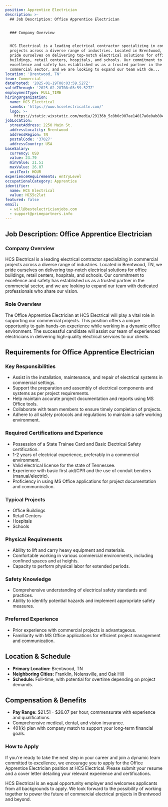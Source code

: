 ```yaml
---
position: Apprentice Electrician
description: >-
  ## Job Description: Office Apprentice Electrician


  ### Company Overview


  HCS Electrical is a leading electrical contractor specializing in commercial
  projects across a diverse range of industries. Located in Brentwood, TN, we
  pride ourselves on delivering top-notch electrical solutions for office
  buildings, retail centers, hospitals, and schools. Our commitment to
  excellence and safety has established us as a trusted partner in the
  commercial sector, and we are looking to expand our team with de...
location: 'Brentwood, TN'
team: Commercial
datePosted: '2025-01-19T08:03:59.527Z'
validThrough: '2025-02-28T08:03:59.527Z'
employmentType: FULL_TIME
hiringOrganization:
  name: HCS Electrical
  sameAs: 'https://www.hcselectricaltn.com/'
  logo: >-
    https://static.wixstatic.com/media/29136b_5c8b0c907ae14017a0e0ab8046606ac9~mv2.png/v1/crop/x_63,y_193,w_388,h_118/fill/w_398,h_120,al_c,lg_1,q_85,enc_avif,quality_auto/Android%20Playstore%20Logo.png
jobLocation:
  streetAddress: 2250 Main St.
  addressLocality: Brentwood
  addressRegion: TN
  postalCode: '37027'
  addressCountry: USA
baseSalary:
  currency: USD
  value: 23.79
  minValue: 21.51
  maxValue: 26.07
  unitText: HOUR
experienceRequirements: entryLevel
occupationalCategory: Apprentice
identifier:
  name: HCS Electrical
  value: HCS5c2lat
featured: false
email:
  - will@bestelectricianjobs.com
  - support@primepartners.info
---
```




## Job Description: Office Apprentice Electrician

### Company Overview

HCS Electrical is a leading electrical contractor specializing in commercial projects across a diverse range of industries. Located in Brentwood, TN, we pride ourselves on delivering top-notch electrical solutions for office buildings, retail centers, hospitals, and schools. Our commitment to excellence and safety has established us as a trusted partner in the commercial sector, and we are looking to expand our team with dedicated professionals who share our vision.

### Role Overview

The Office Apprentice Electrician at HCS Electrical will play a vital role in supporting our commercial projects. This position offers a unique opportunity to gain hands-on experience while working in a dynamic office environment. The successful candidate will assist our team of experienced electricians in delivering high-quality electrical services to our clients.

## Requirements for Office Apprentice Electrician

### Key Responsibilities

- Assist in the installation, maintenance, and repair of electrical systems in commercial settings.
- Support the preparation and assembly of electrical components and systems as per project requirements.
- Help maintain accurate project documentation and reports using MS Office tools.
- Collaborate with team members to ensure timely completion of projects.
- Adhere to all safety protocols and regulations to maintain a safe working environment.

### Required Certifications and Experience

- Possession of a State Trainee Card and Basic Electrical Safety certification.
- 1-2 years of electrical experience, preferably in a commercial environment.
- Valid electrical license for the state of Tennessee.
- Experience with basic first aid/CPR and the use of conduit benders (manual/electric).
- Proficiency in using MS Office applications for project documentation and communication.

### Typical Projects

- Office Buildings
- Retail Centers
- Hospitals
- Schools

### Physical Requirements

- Ability to lift and carry heavy equipment and materials.
- Comfortable working in various commercial environments, including confined spaces and at heights.
- Capacity to perform physical labor for extended periods.

### Safety Knowledge

- Comprehensive understanding of electrical safety standards and practices.
- Ability to identify potential hazards and implement appropriate safety measures.

### Preferred Experience

- Prior experience with commercial projects is advantageous.
- Familiarity with MS Office applications for efficient project management and communication.

## Location & Schedule

- **Primary Location:** Brentwood, TN
- **Neighboring Cities:** Franklin, Nolensville, and Oak Hill
- **Schedule:** Full-time, with potential for overtime depending on project demands.

## Compensation & Benefits

- **Pay Range:** $21.51 - $26.07 per hour, commensurate with experience and qualifications.
- Comprehensive medical, dental, and vision insurance.
- 401(k) plan with company match to support your long-term financial goals.

### How to Apply

If you're ready to take the next step in your career and join a dynamic team committed to excellence, we encourage you to apply for the Office Apprentice Electrician position at HCS Electrical. Please submit your resume and a cover letter detailing your relevant experience and certifications.

HCS Electrical is an equal opportunity employer and welcomes applicants from all backgrounds to apply. We look forward to the possibility of working together to power the future of commercial electrical projects in Brentwood and beyond.
